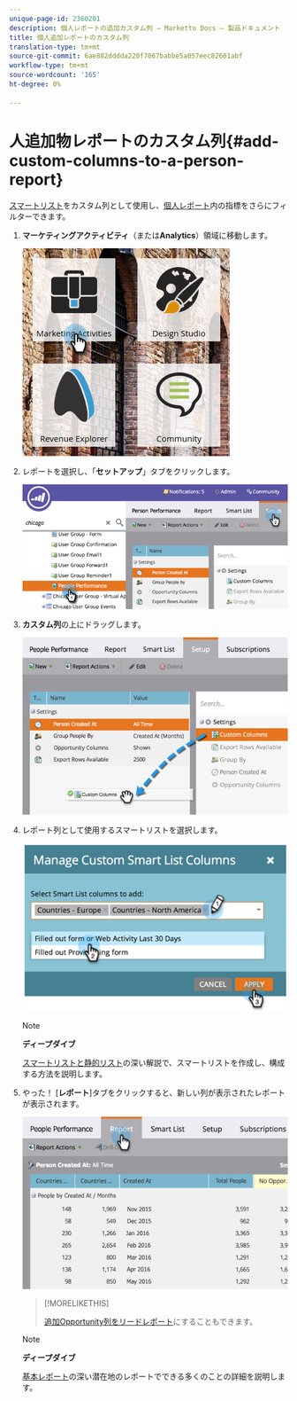 ```yaml
---
unique-page-id: 2360201
description: 個人レポートの追加カスタム列 — Marketto Docs — 製品ドキュメント
title: 個人追加レポートのカスタム列
translation-type: tm+mt
source-git-commit: 6ae882dddda220f7067babbe5a057eec82601abf
workflow-type: tm+mt
source-wordcount: '165'
ht-degree: 0%

---
```



# 人追加物レポートのカスタム列{#add-custom-columns-to-a-person-report}

[スマートリスト](https://docs.marketo.com/display/docs/smart+lists+and+static+lists)をカスタム列として使用し、[個人レポート](https://docs.marketo.com/display/docs/basic+reporting)内の指標をさらにフィルターできます。

1. **マーケティングアクティビティ**（または&#x200B;**Analytics**）領域に移動します。

   ![](assets/ma-1.png)

1. レポートを選択し、「**セットアップ**」タブをクリックします。

   ![](assets/two-1.png)

1. **カスタム列**&#x200B;の上にドラッグします。

   ![](assets/three-1.png)

1. レポート列として使用するスマートリストを選択します。

   ![](assets/image2014-9-16-16-3a39-3a34.png)

   >[!NOTE]
   >
   >**ディープダイブ**
   >
   >
   >[スマートリストと静的リスト](https://docs.marketo.com/display/docs/smart+lists+and+static+lists)の深い解説で、スマートリストを作成し、構成する方法を説明します。

1. やった！ [**レポート**]タブをクリックすると、新しい列が表示されたレポートが表示されます。

   ![](assets/five-1.png)

   >[!MORELIKETHIS]
   >
   >
   >
   >[追加Opportunity列をリードレポート](add-opportunity-columns-to-a-lead-report.md)にすることもできます。

   >[!NOTE]
   >
   >**ディープダイブ**
   >
   >
   >[基本レポート](https://docs.marketo.com/display/docs/basic+reporting)の深い潜在地のレポートでできる多くのことの詳細を説明します。

